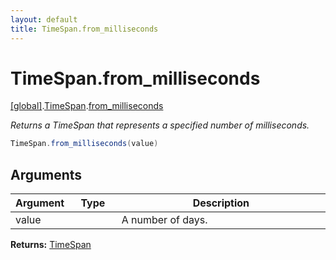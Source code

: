 ```yaml
---
layout: default
title: TimeSpan.from_milliseconds
---
```


# TimeSpan.from_milliseconds

[\[global\]]({{site.baseurl}}/docs/).[TimeSpan]({{site.baseurl}}/docs/TimeSpan/).[from_milliseconds]({{site.baseurl}}/docs/TimeSpan/from_milliseconds/)

_Returns a TimeSpan that represents a specified number of milliseconds._

```cs
TimeSpan.from_milliseconds(value)
```

## Arguments

<table>
  <col width="15%">
  <col width="15%">
  <thead>
    <tr>
      <th>Argument</th>
      <th>Type</th>
      <th>Description</th>
    </tr>
  </thead>
  <tbody>
    <tr>
      <td>value</td>
      <td></td>
      <td>A number of days.</td>
    </tr>
  </tbody>
</table>

**Returns:** [TimeSpan]({{site.baseurl}}/docs/TaffyScript/TimeSpan)
